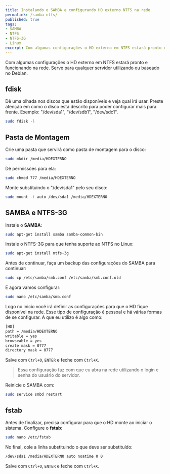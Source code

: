```yaml
---
title: Instalando o SAMBA e configurando HD externo NTFS na rede
permalink: /samba-ntfs/
published: true
tags:
- SAMBA
- NTFS
- NTFS-3G
- Linux
excerpt: Com algumas configurações o HD externo em NTFS estará pronto e funcionando na rede. Serve para qualquer servidor utilizando ou baseado no Debian.
---
```

Com algumas configurações o HD externo em NTFS estará pronto e funcionando na rede. Serve para qualquer servidor utilizando ou baseado no Debian.<!--more--> 

## fdisk

Dê uma olhada nos discos que estão disponíveis e veja qual irá usar. Preste atenção em como o disco está descrito para poder configurar mais para frente. Exemplo: "/dev/sda1", "/dev/sdb1", "/dev/sdc1".
```sh
sudo fdisk -l
```
## Pasta de Montagem

Crie uma pasta que servirá como pasta de montagem para o disco:
```sh
sudo mkdir /media/HDEXTERNO
```
Dê permissões para ela:
```sh
sudo chmod 777 /media/HDEXTERNO
```
Monte substituindo o "/dev/sda1" pelo seu disco:
```sh
sudo mount -t auto /dev/sda1 /media/HDEXTERNO
```
## SAMBA e NTFS-3G

Instale o **SAMBA**:
```sh
sudo apt-get install samba samba-common-bin
```
Instale o NTFS-3G para que tenha suporte ao NTFS no Linux:
```sh
sudo apt-get install ntfs-3g
```
Antes de continuar, faça um backup das configurações do SAMBA para continuar:
```sh
sudo cp /etc/samba/smb.conf /etc/samba/smb.conf.old
```
E agora vamos configurar:
```sh
sudo nano /etc/samba/smb.conf
```
Logo no inicio você irá definir as configurações para que o HD fique disponível na rede. Esse tipo de configuração é pessoal e há várias formas de se configurar. A que eu utilizo é algo como:
```sh
[HD]
path = /media/HDEXTERNO
writable = yes
browseable = yes
create mask = 0777
directory mask = 0777
```
Salve com ```Ctrl+O```, ```ENTER``` e feche com ```Ctrl+X```.

<blockquote class="tr_bq">
Essa configuração faz com que eu abra na rede utilizando o login e senha do usuário do servidor.
</blockquote>

Reinicie o SAMBA com:
```sh
sudo service smbd restart
```
## fstab

Antes de finalizar, precisa configurar para que o HD monte ao iniciar o sistema.
Configure o **fstab**:
```sh
sudo nano /etc/fstab
```
No final, cole a linha substituindo o que deve ser substituído:
```sh
/dev/sda1 /media/HDEXTERNO auto noatime 0 0
```
Salve com ```Ctrl+O```, ```ENTER``` e feche com ```Ctrl+X```.
